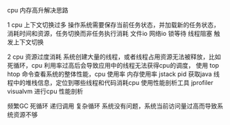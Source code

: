 cpu 内存高升解决思路

1 cpu 上下文切换过多
操作系统需要保存当前任务状态，并加载新的任务状态，消耗时间和资源，任务切换而非任务执行消耗
文件io 网络io 锁等待 线程阻塞 触发上下文切换

2 cpu 资源过度消耗
系统创建大量的线程，或者线程占用资源无法被释放，比如死循环，cpu 利用率过高后会导致应用中的线程无法获得cpu的调度，
使用 top htop 命令查看系统的整体性能，cpu 使用率 内存使用率 jstack pid 获取java 线程中的堆栈信息，定位到哪些线程和代码消耗cpu
使用性能剖析工具 jprofiler visualvm 进行cpu 性能剖析

频繁GC 死循环 递归调用 复杂循环
系统没有问题，系统当前访问量过高而导致系统资源不够
